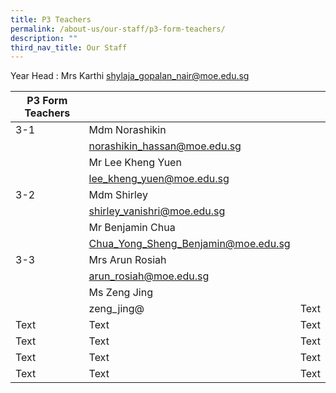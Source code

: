 ```yaml
---
title: P3 Teachers
permalink: /about-us/our-staff/p3-form-teachers/
description: ""
third_nav_title: Our Staff
---
```

Year Head : Mrs Karthi
shylaja_gopalan_nair@moe.edu.sg
<BR>

| P3 Form Teachers | |  |
| -------- | -------- | -------- |
| 3-1    | Mdm Norashikin|    |
|      | norashikin_hassan@moe.edu.sg    |   |
|      | Mr Lee Kheng Yuen     |     |
|     | lee_kheng_yuen@moe.edu.sg     |    |
| 3-2    | Mdm Shirley   |      |
|      | shirley_vanishri@moe.edu.sg    |   |
|     | Mr Benjamin Chua     |   |
|     | Chua_Yong_Sheng_Benjamin@moe.edu.sg    |   |
| 3-3   | Mrs Arun Rosiah   |   |
|      | arun_rosiah@moe.edu.sg   |     |
|      | Ms Zeng Jing    |      |
|     | zeng_jing@   | Text     |
| Text     | Text     | Text     |
| Text     | Text     | Text     |
| Text     | Text     | Text     |
| Text     | Text     | Text     |

